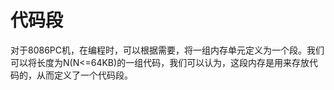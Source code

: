 # 代码段



对于8086PC机，在编程时，可以根据需要，将一组内存单元定义为一个段。我们可以将长度为N(N<=64KB)的一组代码，我们可以认为，这段内存是用来存放代码的，从而定义了一个代码段。

